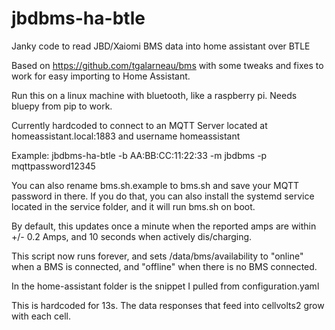 # jbdbms-ha-btle
Janky code to read JBD/Xaiomi BMS data into home assistant over BTLE

Based on https://github.com/tgalarneau/bms with some tweaks and fixes to work for easy importing to Home Assistant.

Run this on a linux machine with bluetooth, like a raspberry pi. Needs bluepy from pip to work. 

Currently hardcoded to connect to an MQTT Server located at homeassistant.local:1883 and username homeassistant

Example:
jbdbms-ha-btle -b AA:BB:CC:11:22:33 -m jbdbms -p mqttpassword12345

You can also rename bms.sh.example to bms.sh and save your MQTT password in there. If you do that, you can also install the systemd service located in the service folder, and it will run bms.sh on boot.

By default, this updates once a minute when the reported amps are within +/- 0.2 Amps, and 10 seconds when actively dis/charging.

This script now runs forever, and sets /data/bms/availability to "online" when a BMS is connected, and "offline" when there is no BMS connected.

In the home-assistant folder is the snippet I pulled from configuration.yaml

This is hardcoded for 13s. The data responses that feed into cellvolts2 grow with each cell.
